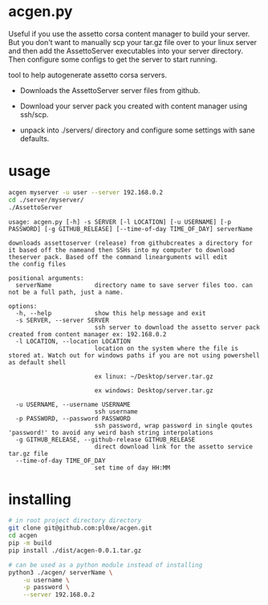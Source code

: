 # acgen.py
Useful if you use the assetto corsa content manager to build your server. But you don't want
to manually scp your tar.gz file over to your linux server and then add the AssettoServer
executables into your server directory. Then configure some configs to get the server to start
running.

tool to help autogenerate assetto corsa servers.

- Downloads the AssettoServer server files from github.

- Download your server pack you created with content manager
using ssh/scp.

- unpack into ./servers/ directory and configure some settings
with sane defaults.

# usage
```bash
acgen myserver -u user --server 192.168.0.2
cd ./server/myserver/
./AssettoServer
```

```
usage: acgen.py [-h] -s SERVER [-l LOCATION] [-u USERNAME] [-p PASSWORD] [-g GITHUB_RELEASE] [--time-of-day TIME_OF_DAY] serverName

downloads assettoserver (release) from githubcreates a directory for it based off the nameand then SSHs into my computer to download theserver pack. Based off the command linearguments will edit
the config files

positional arguments:
  serverName            directory name to save server files too. can not be a full path, just a name.

options:
  -h, --help            show this help message and exit
  -s SERVER, --server SERVER
                        ssh server to download the assetto server pack created from content manager ex: 192.168.0.2
  -l LOCATION, --location LOCATION
                        location on the system where the file is stored at. Watch out for windows paths if you are not using powershell as default shell 
                        
                        ex linux: ~/Desktop/server.tar.gz 

                        ex windows: Desktop/server.tar.gz

  -u USERNAME, --username USERNAME
                        ssh username
  -p PASSWORD, --password PASSWORD
                        ssh password, wrap password in single qoutes 'password!' to avoid any weird bash string interpolations
  -g GITHUB_RELEASE, --github-release GITHUB_RELEASE
                        direct download link for the assetto service tar.gz file
  --time-of-day TIME_OF_DAY
                        set time of day HH:MM
```

# installing

```bash
# in root project directory directory
git clone git@github.com:pl0xe/acgen.git
cd acgen
pip -m build 
pip install ./dist/acgen-0.0.1.tar.gz
```

```bash
# can be used as a python module instead of installing
python3 ./acgen/ serverName \
    -u username \
    -p password \
    --server 192.168.0.2
```
